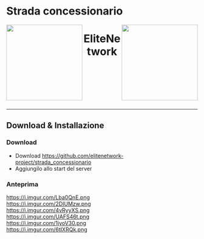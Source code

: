 # Strada concessionario

<img src="https://cdn.discordapp.com/attachments/706317867800330310/773239608237752370/logo_EliteRoleplay.png" width="200px" height="200px" align="left">
<img src="https://i.imgur.com/yczT0Eb.png" width="200px" height="200px" align="right">
<h1 align="center">EliteNetwork</h1>

<br><br><br><br><br><br>
<hr>

## Download & Installazione

### Download
- Download https://github.com/elitenetwork-project/strada_concessionario
- Aggiungilo allo start del server

### Anteprima
https://i.imgur.com/Lba0QnE.png<br>
https://i.imgur.com/2DIUMzw.png<br>
https://i.imgur.com/4vRyyXS.png<br>
https://i.imgur.com/UAFS46t.png<br>
https://i.imgur.com/1jyoV30.png<br>
https://i.imgur.com/6tIXRQk.png

